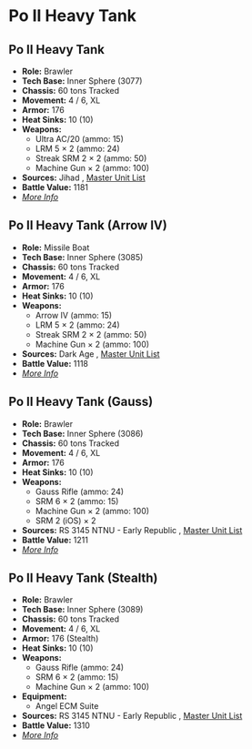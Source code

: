 # Po II Heavy Tank 

## Po II Heavy Tank 

- **Role:** Brawler 
- **Tech Base:** Inner Sphere (3077) 
- **Chassis:** 60 tons Tracked 
- **Movement:** 4 / 6, XL 
- **Armor:** 176 
- **Heat Sinks:** 10 (10) 
- **Weapons:** 
  - Ultra AC/20 (ammo: 15) 
  - LRM 5 × 2 (ammo: 24) 
  - Streak SRM 2 × 2 (ammo: 50) 
  - Machine Gun × 2 (ammo: 100) 
- **Sources:** Jihad , [Master Unit List](http://masterunitlist.info/Unit/Details/2551) 
- **Battle Value:** 1181 
- [*More Info*](po_ii_heavy_tank/po_ii_heavy_tank.md) 

## Po II Heavy Tank (Arrow IV) 

- **Role:** Missile Boat 
- **Tech Base:** Inner Sphere (3085) 
- **Chassis:** 60 tons Tracked 
- **Movement:** 4 / 6, XL 
- **Armor:** 176 
- **Heat Sinks:** 10 (10) 
- **Weapons:** 
  - Arrow IV (ammo: 15) 
  - LRM 5 × 2 (ammo: 24) 
  - Streak SRM 2 × 2 (ammo: 50) 
  - Machine Gun × 2 (ammo: 100) 
- **Sources:** Dark Age , [Master Unit List](http://masterunitlist.info/Unit/Details/2550) 
- **Battle Value:** 1118 
- [*More Info*](po_ii_heavy_tank/po_ii_heavy_tank_arrow_iv.md) 

## Po II Heavy Tank (Gauss) 

- **Role:** Brawler 
- **Tech Base:** Inner Sphere (3086) 
- **Chassis:** 60 tons Tracked 
- **Movement:** 4 / 6, XL 
- **Armor:** 176 
- **Heat Sinks:** 10 (10) 
- **Weapons:** 
  - Gauss Rifle (ammo: 24) 
  - SRM 6 × 2 (ammo: 15) 
  - Machine Gun × 2 (ammo: 100) 
  - SRM 2 (iOS) × 2 
- **Sources:** RS 3145 NTNU - Early Republic , [Master Unit List](http://masterunitlist.info/Unit/Details/6794) 
- **Battle Value:** 1211 
- [*More Info*](po_ii_heavy_tank/po_ii_heavy_tank_gauss.md) 

## Po II Heavy Tank (Stealth) 

- **Role:** Brawler 
- **Tech Base:** Inner Sphere (3089) 
- **Chassis:** 60 tons Tracked 
- **Movement:** 4 / 6, XL 
- **Armor:** 176 (Stealth) 
- **Heat Sinks:** 10 (10) 
- **Weapons:** 
  - Gauss Rifle (ammo: 24) 
  - SRM 6 × 2 (ammo: 15) 
  - Machine Gun × 2 (ammo: 100) 
- **Equipment:** 
  - Angel ECM Suite 
- **Sources:** RS 3145 NTNU - Early Republic , [Master Unit List](http://masterunitlist.info/Unit/Details/6795) 
- **Battle Value:** 1310 
- [*More Info*](po_ii_heavy_tank/po_ii_heavy_tank_stealth.md) 

